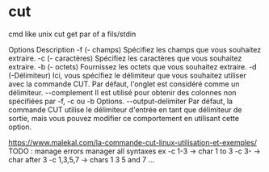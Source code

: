 # cut
cmd like unix cut get par of a fils/stdin



Options	            Description
-f (- champs)	    Spécifiez les champs que vous souhaitez extraire.
-c (- caractères)	Spécifiez les caractères que vous souhaitez extraire.
-b (- octets)	    Fournissez les octets que vous souhaitez extraire.
-d (-Délimiteur)	Ici, vous spécifiez le délimiteur que vous souhaitez utiliser avec la commande CUT.
Par défaut, l'onglet est considéré comme un délimiteur.
--complement	    Il est utilisé pour obtenir des colonnes non spécifiées par -f, -c ou -b Options.
--output-delimiter	Par défaut, la commande CUT utilise le délimiteur d'entrée en tant que délimiteur de sortie,
mais vous pouvez modifier ce comportement en utilisant cette option.

https://www.malekal.com/la-commande-cut-linux-utilisation-et-exemples/
TODO : manage errors
manager all syntaxes ex -c 1-3 -> char 1 to 3    -c 3-   -> char after 3     -c 1,3,5,7 -> chars 1 3 5 and 7
...
